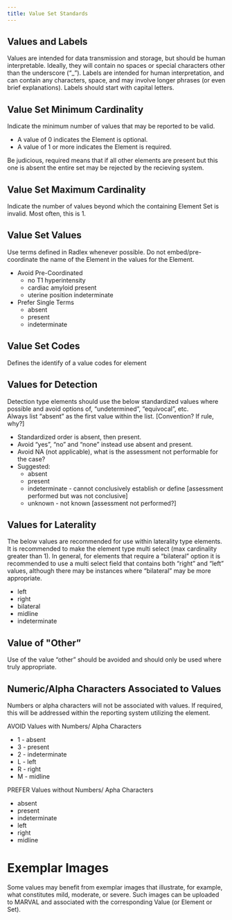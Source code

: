 ```yaml
---
title: Value Set Standards
---
```


## Values and Labels
Values are intended for data transmission and storage, but should be human interpretable. Ideally, they will contain no spaces or special characters other than the underscore (“_”). Labels are intended for human interpretation, and can contain any characters, space, and may involve longer phrases (or even brief explanations). Labels should start with capital letters. 

## Value Set Minimum Cardinality
Indicate the minimum number of values that may be reported to be valid. 
- A value of 0 indicates the Element is optional. 
- A value of 1 or more indicates the Element is required. 

Be judicious, required means that if all other elements are present but this one is absent the entire set may be rejected by the recieving system.

## Value Set Maximum Cardinality
Indicate the number of values beyond which the containing Element Set is invalid. Most often, this is 1.

## Value Set Values
Use terms defined in Radlex whenever possible.
Do not embed/pre-coordinate the name of the Element in the values for the Element.  
- Avoid Pre-Coordinated
  - no T1 hyperintensity
  - cardiac amyloid present
  - uterine position indeterminate
- Prefer Single Terms
  - absent
  - present 
  - indeterminate

## Value Set Codes
Defines the identify of a value codes for element 

## Values for Detection
Detection type elements should use the below standardized values where possible and avoid options of, “undetermined”, “equivocal”, etc.   
Always list “absent” as the first value within the list. [Convention? If rule, why?]
- Standardized order is absent, then present.  
- Avoid “yes”, “no” and “none” instead use absent and present.
- Avoid NA (not applicable), what is the assessment not performable for the case?
- Suggested:
    - absent
    - present
    - indeterminate - cannot conclusively establish or define [assessment performed but was not conclusive]
    - unknown - not known [assessment not performed?]

## Values for Laterality
The below values are recommended for use within laterality type elements. It is recommended to make the element type multi select (max cardinality greater than 1). 
In general, for elements that require a “bilateral” option it is recommended to use a multi select field that contains both “right” and “left” values, although there may be instances where “bilateral” may be more appropriate.
- left
- right
- bilateral
- midline
- indeterminate

## Value of "Other”
Use of the value “other” should be avoided and should only be used where truly appropriate.

## Numeric/Alpha Characters Associated to Values
Numbers or alpha characters will not be associated with values. If required, this will be addressed within the reporting system utilizing the element.

AVOID Values with Numbers/ Alpha Characters
- 1 - absent
- 3 - present
- 2 - indeterminate
- L - left
- R - right
- M - midline

PREFER Values without Numbers/ Apha Characters
- absent
- present
- indeterminate
- left
- right
- midline

# Exemplar Images
Some values may benefit from exemplar images that illustrate, for example, what constitutes mild, moderate, or severe. Such images can be uploaded to MARVAL and associated with the corresponding Value (or Element or Set).

